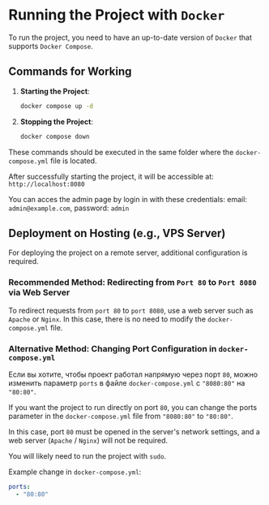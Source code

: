 # Running the Project with `Docker`

To run the project, you need to have an up-to-date version of `Docker` that supports `Docker Compose`.

## Commands for Working

1. **Starting the Project**:
   ```bash
   docker compose up -d
   ```
   
2. **Stopping the Project**:
   ```bash
   docker compose down
   ```
   
These commands should be executed in the same folder where the `docker-compose.yml` file is located.


After successfully starting the project, it will be accessible at: 
`http://localhost:8080`

You can acces the admin page by login in with these credentials:
email: `admin@example.com`, password: `admin`

## Deployment on Hosting (e.g., VPS Server)
For deploying the project on a remote server, additional configuration is required.

### Recommended Method: Redirecting from `Port 80` to `Port 8080` via Web Server
To redirect requests from `port 80` to `port 8080`, use a web server such as `Apache` or `Nginx`. In this case, there is no need to modify the `docker-compose.yml` file.

### Alternative Method: Changing Port Configuration in `docker-compose.yml`
Если вы хотите, чтобы проект работал напрямую через порт `80`, можно изменить параметр `ports` в файле `docker-compose.yml` с `"8080:80"` на `"80:80"`.

If you want the project to run directly on port `80`, you can change the ports parameter in the `docker-compose.yml` file from `"8080:80"` to `"80:80"`.

In this case, port `80` must be opened in the server's network settings, and a web server (`Apache` / `Nginx`) will not be required.

You will likely need to run the project with `sudo`.

Example change in `docker-compose.yml`:

```yaml
ports:
  - "80:80"
```
